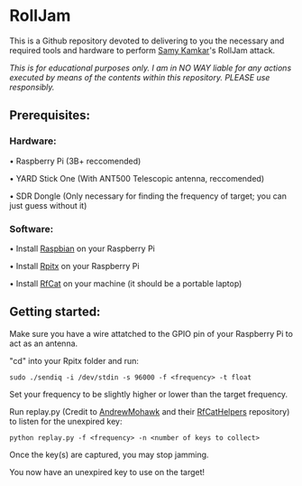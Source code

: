 # RollJam

This is a Github repository devoted to delivering to you
the necessary and required tools and hardware to perform [Samy Kamkar](https://github.com/samyk)'s RollJam attack.

*This is for educational purposes only.
I am in NO WAY liable for any actions executed by means of the contents within this
repository. PLEASE use responsibly.*

## Prerequisites:

### Hardware:
• Raspberry Pi (3B+ reccomended)

• YARD Stick One (With ANT500 Telescopic antenna, reccomended)

• SDR Dongle (Only necessary for finding the frequency of target; you can just guess without it)
### Software:

• Install [Raspbian](https://www.raspberrypi.org/downloads/raspbian/) on your Raspberry Pi

• Install [Rpitx](https://github.com/F5OEO/rpitx) on your Raspberry Pi

• Install [RfCat](https://github.com/atlas0fd00m/rfcat) on your machine (it should be a portable laptop)

## Getting started:

Make sure you have a wire attatched to the GPIO pin of your Raspberry Pi to act as an antenna.

"cd" into your Rpitx folder and run:
```
sudo ./sendiq -i /dev/stdin -s 96000 -f <frequency> -t float
```
Set your frequency to be slightly higher or lower than the target frequency.

Run replay.py (Credit to [AndrewMohawk](https://github.com/AndrewMohawk) and their [RfCatHelpers](https://github.com/AndrewMohawk/RfCatHelpers) repository) to listen for the unexpired key:
```
python replay.py -f <frequency> -n <number of keys to collect>
```
Once the key(s) are captured, you may stop jamming.

You now have an unexpired key to use on the target!
